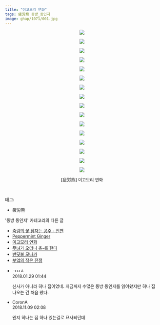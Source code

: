 ```yaml
---
title: "이고모리 연화"
tags: 疲労熊 동방_동인지
image: ghap/1071/001.jpg
---
```

<div class="article">
<p style="text-align: center; clear: none; float: none;"><img src="{{ site.nasurl }}/ghap/1071/001.jpg"/></p>
<p style="text-align: center; clear: none; float: none;"><img src="{{ site.nasurl }}/ghap/1071/002.jpg"/></p>
<p style="text-align: center; clear: none; float: none;"><img src="{{ site.nasurl }}/ghap/1071/003.jpg"/></p>
<p style="text-align: center; clear: none; float: none;"><img src="{{ site.nasurl }}/ghap/1071/004.jpg"/></p>
<p style="text-align: center; clear: none; float: none;"><img src="{{ site.nasurl }}/ghap/1071/005.jpg"/></p>
<p style="text-align: center; clear: none; float: none;"><img src="{{ site.nasurl }}/ghap/1071/006.jpg"/></p>
<p style="text-align: center; clear: none; float: none;"><img src="{{ site.nasurl }}/ghap/1071/007.jpg"/></p>
<p style="text-align: center; clear: none; float: none;"><img src="{{ site.nasurl }}/ghap/1071/008.jpg"/></p>
<p style="text-align: center; clear: none; float: none;"><img src="{{ site.nasurl }}/ghap/1071/009.jpg"/></p>
<p style="text-align: center; clear: none; float: none;"><img src="{{ site.nasurl }}/ghap/1071/010.jpg"/></p>
<p style="text-align: center; clear: none; float: none;"><img src="{{ site.nasurl }}/ghap/1071/011.jpg"/></p>
<p style="text-align: center; clear: none; float: none;"><img src="{{ site.nasurl }}/ghap/1071/012.jpg"/></p>
<p style="text-align: center; clear: none; float: none;"><img src="{{ site.nasurl }}/ghap/1071/013.jpg"/></p>
<p style="text-align: center; clear: none; float: none;"><img src="{{ site.nasurl }}/ghap/1071/014.jpg"/></p>
<p style="text-align: center; clear: none; float: none;"><img src="{{ site.nasurl }}/ghap/1071/015.jpg"/></p>
<p style="text-align: center; clear: none; float: none;"><img src="{{ site.nasurl }}/ghap/1071/016.jpg"/></p>
<p style="text-align: center; clear: none; float: none;"></p>
<p style="text-align: center; clear: none; float: none;">[疲労熊] 이고모리 연화</p>
<p><br/></p>
</div><div class="tagTrail">
<p>태그: </p>
<ul>
<li>疲労熊</li>
</ul>
</div><div class="another">
<p>'동방 동인지' 카테고리의 다른 글</p>
<ul>
<li><a href="/2016-07-24-ghap_1073">죽림의 꽃 잠자는 공주 - 전편</a></li>
<li><a href="/2016-07-24-ghap_1072">Peppermint Ginger</a></li>
<li><a href="/2016-07-24-ghap_1071">이고모리 연화</a></li>
<li><a href="/2016-07-24-ghap_1070">무녀가 오더니 츄-를 한다</a></li>
<li><a href="/2016-07-24-ghap_1069">반딧불 모나카</a></li>
<li><a href="/2016-07-24-ghap_1068">부엌의 작은 전쟁</a></li>
</ul>
</div><div class="cb_module cb_fluid">
<div class="cb_wrt cb_profile">
<div class="comment">
<ul>
<li class="cb_thumb_off" id="comment15185981">
<div class="cb_comment_area">
<div class="cb_info_area">
<div class="cb_section">
<span class="cb_nick_name">ㄱㅁㅎ</span>
</div>
<div class="cb_section">
<span class="cb_date">2018.01.29 01:44 </span>
</div>
</div>
<div class="cb_dsc_comment">
<p class="cb_dsc">
											신사가 아니라 히나 집이었네. 지금까지 수많은 동방 동인지를 읽어왔지만 히나 집 나오는 건 처음 봤다.
										</p>
</div>
</div></li>
<li class="cb_thumb_off" id="comment15370193">
<div class="cb_comment_area">
<div class="cb_info_area">
<div class="cb_section">
<span class="cb_nick_name">CoronA</span>
</div>
<div class="cb_section">
<span class="cb_date">2018.11.09 02:08 </span>
</div>
</div>
<div class="cb_dsc_comment">
<p class="cb_dsc">
											왠지 히나는 집 하나 있는걸로 묘사되던데
										</p>
</div>
</div></li>
</ul>
</div>
</div><!-- commentList close -->
</div>